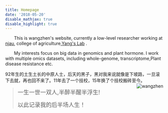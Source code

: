 ```yaml
---
title: Homepage
date: '2018-05-20'
disable_mathjax: true
disable_highlight: true
---
```




&emsp;&emsp;This is wangzhen's website, currently a low-level researcher working at [njau](http://www.njau.edu.cn/), college of agriculture,[Yang's Lab](http://nx.njau.edu.cn/info/1055/2633.htm) .

&emsp;&emsp;My interests focus on big data in genomics and  plant hormone. I work with multiple omics datasets, including whole-genome, transcriptome,Plant disease resistance etc.


92年生的土生土长的中原人士，后天的黑子，黑对我来说就像是下坡路，一旦滚下去就，再也回不来了。11年去了一个技校，15年换了个技校搬砖至今。
<img src="http://image72.360doc.com/DownloadImg/2014/05/0511/41331958_3.jpg" style="max-width:20%;min-width:30px;float:right;" alt="wangzhen" />

> 
> <font size=4>一生一世一双人,半醉半醒半浮生!</font>
> 
> <font size=4>以此记录我的后半场人生！</font>